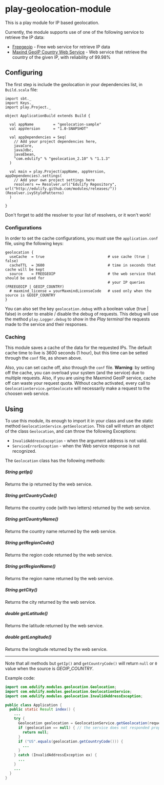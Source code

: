 # play-geolocation-module

This is a play module for IP based geolocation.

Currently, the module supports use of one of the following service to retrieve the IP data:
* [Freegeoip](http://freegeoip.net/) - Free web service for retrieve IP data
* [Maxind GeoIP Country Web Service](https://www.maxmind.com/en/country) - Web service that retrieve the country of the given IP, with reliability of 99.98%

## Configuring

The first step is include the geolocation in your dependencies list, in `Build.scala` file:

```
import sbt._
import Keys._
import play.Project._

object ApplicationBuild extends Build {

  val appName         = "geolocation-sample"
  val appVersion      = "1.0-SNAPSHOT"

  val appDependencies = Seq(
    // Add your project dependencies here,
    javaCore,
    javaJdbc,
    javaEbean,
    "com.edulify" % "geolocation_2.10" % "1.1.3"
  )

  val main = play.Project(appName, appVersion, appDependencies).settings(
    // Add your own project settings here
    resolvers += Resolver.url("Edulify Repository", url("http://edulify.github.com/modules/releases/"))(Resolver.ivyStylePatterns)
  )

}

```

Don't forget to add the resolver to your list of resolvers, or it won't work!

### Configurations

In order to set the cache configurations, you must use the `application.conf` file, using the following keys:

```
geolocation {
  useCache  = true                             # use cache (true | false)
  cacheTTL  = 3600                             # time in seconds that cache will be kept
  source    = FREEGEOIP                        # the web service that should be used for
                                               # your IP queries (FREEGEOIP | GEOIP_COUNTRY)
  # maxmind_license = yourMaxmindLicenseCode   # used only when the source is GEOIP_COUNTRY
}
```

You can also set the key `geolocation.debug` with a boolean value (true | false) in order to enable / disable the debug of requests. This debug will use the method `play.Logger.debug` to show in the *Play terminal* the requests made to the service and their responses.

### Caching

This module saves a cache of the data for the requested IPs. The default cache time to live is 3600 seconds (1 hour), but this time can be setted through the `conf` file, as shown above.

Also, you can set cache off, also through the `conf` file. **Warning**: by setting off the cache, you can overload your system (and the service) due to multiple requests. Also, if you are using the Maxmind GeoIP service, cache off can waste your request quota. Without cache activated, every call to `GeolocationService.getGeolocate` will necessarily make a request to the choosen web service.


## Using

To use this module, its enough to import it in your class and use the static method `GeolocationService.getGeolocation`. This call will return an object of the class `Geolocation`, and can throw the following Exceptions:
* `InvalidAddressException` - when the argument address is not valid.
* `ServiceErrorException` - when the Web service response is not recognized.

The `Geolocation` class has the following methods:

##### *String* getIp()
Returns the ip returned by the web service.

##### *String* getCountryCode()
Returns the country code (with two letters) returned by the web service.

##### *String* getCountryName()
Returns the country name returned by the web service.

##### *String* getRegionCode()
Returns the region code returned by the web service.

##### *String* getRegionName()
Returns the region name returned by the web service.

##### *String* getCity()
Returns the city returned by the web service.

##### *double* getLatitude()
Returns the latitude returned by the web service.

##### *double* getLongitude()
Returns the longitude returned by the web service.

----

Note that all methods but `getIp()` and `getCountryCode()` will return `null` or `0` value when the source is *GEOIP_COUNTRY*.

Example code:

```java
import com.edulify.modules.geolocation.Geolocation;
import com.edulify.modules.geolocation.GeolocationService;
import com.edulify.modules.geolocation.InvalidAddressException;

public class Application {
  public static Result index() {
    ...
    try {
      Geolocation geolocation = GeolocationService.getGeolocation(request.remoteAddress());
      if (geolocation == null) { // the service does not responded properly
        return null;
      }
      if ("US".equals(geolocation.getCountryCode())) {
        ...
      }
    } catch (InvalidAddressException ex) {
      ...
    }
    ...
  }
}
```